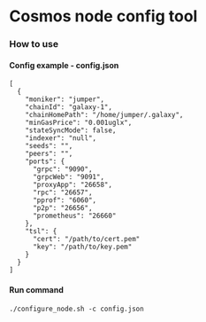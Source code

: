 # Cosmos node config tool

### How to use

#### Config example - config.json
```
[
  {
    "moniker": "jumper",
    "chainId": "galaxy-1",
    "chainHomePath": "/home/jumper/.galaxy",
    "minGasPrice": "0.001uglx",
    "stateSyncMode": false,
    "indexer": "null",
    "seeds": "",
    "peers": "",
    "ports": {
      "grpc": "9090",
      "grpcWeb": "9091",
      "proxyApp": "26658",
      "rpc": "26657",
      "pprof": "6060",
      "p2p": "26656",
      "prometheus": "26660"
    },
    "tsl": {
      "cert": "/path/to/cert.pem"
      "key": "/path/to/key.pem"
    }
  }
]
```
#### Run command
```
./configure_node.sh -c config.json
```
